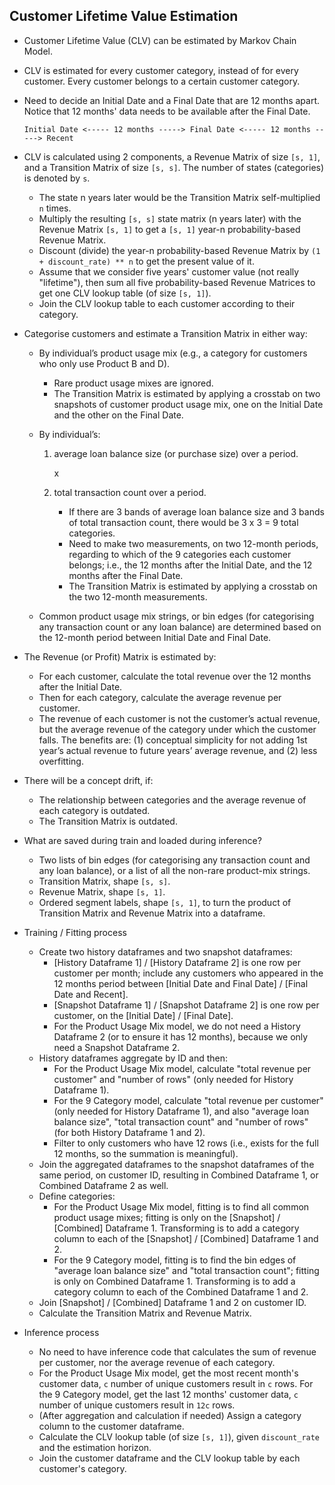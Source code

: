 ## Customer Lifetime Value Estimation

- Customer Lifetime Value (CLV) can be estimated by Markov Chain Model.
- CLV is estimated for every customer category, instead of for every customer. Every customer belongs to a certain customer category.
- Need to decide an Initial Date and a Final Date that are 12 months apart. Notice that 12 months' data needs to be available after the Final Date.

    `Initial Date <----- 12 months -----> Final Date <----- 12 months -----> Recent`

- CLV is calculated using 2 components, a Revenue Matrix of size `[s, 1]`, and a Transition Matrix of size `[s, s]`. The number of states (categories) is denoted by `s`.
    - The state n years later would be the Transition Matrix self-multiplied `n` times.
    - Multiply the resulting `[s, s]` state matrix (n years later) with the Revenue Matrix `[s, 1]` to get a `[s, 1]` year-n probability-based Revenue Matrix.
    - Discount (divide) the year-n probability-based Revenue Matrix by `(1 + discount_rate) ** n` to get the present value of it.
    - Assume that we consider five years' customer value (not really "lifetime"), then sum all five probability-based Revenue Matrices to get one CLV lookup table (of size `[s, 1]`).
    - Join the CLV lookup table to each customer according to their category.
- Categorise customers and estimate a Transition Matrix in either way:
  - By individual’s product usage mix (e.g., a category for customers who only use Product B and D).
    - Rare product usage mixes are ignored.
    - The Transition Matrix is estimated by applying a crosstab on two snapshots of customer product usage mix, one on the Initial Date and the other on the Final Date.
  - By individual’s:

    1. average loan balance size (or purchase size) over a period.

        x
    
    2. total transaction count over a period.
       - If there are 3 bands of average loan balance size and 3 bands of total transaction count, there would be 3 x 3 = 9 total categories.
       - Need to make two measurements, on two 12-month periods, regarding to which of the 9 categories each customer belongs; i.e., the 12 months after the Initial Date, and the 12 months after the Final Date.
       - The Transition Matrix is estimated by applying a crosstab on the two 12-month measurements.
  - Common product usage mix strings, or bin edges (for categorising any transaction count or any loan balance) are determined based on the 12-month period between Initial Date and Final Date.
- The Revenue (or Profit) Matrix is estimated by:
  - For each customer, calculate the total revenue over the 12 months after the Initial Date.
  - Then for each category, calculate the average revenue per customer.
  - The revenue of each customer is not the customer’s actual revenue, but the average revenue of the category under which the customer falls. The benefits are: (1) conceptual simplicity for not adding 1st year’s actual revenue to future years’ average revenue, and (2) less overfitting.
- There will be a concept drift, if:
  - The relationship between categories and the average revenue of each category is outdated.
  - The Transition Matrix is outdated.
- What are saved during train and loaded during inference?
  - Two lists of bin edges (for categorising any transaction count and any loan balance), or a list of all the non-rare product-mix strings.
  - Transition Matrix, shape `[s, s]`.
  - Revenue Matrix, shape `[s, 1]`.
  - Ordered segment labels, shape `[s, 1]`, to turn the product of Transition Matrix and Revenue Matrix into a dataframe.
- Training / Fitting process
  - Create two history dataframes and two snapshot dataframes:
    - [History Dataframe 1] / [History Dataframe 2] is one row per customer per month; include any customers who appeared in the 12 months period between [Initial Date and Final Date] / [Final Date and Recent].
    - [Snapshot Dataframe 1] / [Snapshot Dataframe 2] is one row per customer, on the [Initial Date] / [Final Date].
    - For the Product Usage Mix model, we do not need a History Dataframe 2 (or to ensure it has 12 months), because we only need a Snapshot Dataframe 2.
  - History dataframes aggregate by ID and then:
    - For the Product Usage Mix model, calculate "total revenue per customer" and "number of rows" (only needed for History Dataframe 1).
    - For the 9 Category model, calculate "total revenue per customer" (only needed for History Dataframe 1), and also "average loan balance size", "total transaction count" and "number of rows" (for both History Dataframe 1 and 2).
    - Filter to only customers who have 12 rows (i.e., exists for the full 12 months, so the summation is meaningful).
  - Join the aggregated dataframes to the snapshot dataframes of the same period, on customer ID, resulting in Combined Dataframe 1, or Combined Dataframe 2 as well.
  - Define categories:
    - For the Product Usage Mix model, fitting is to find all common product usage mixes; fitting is only on the [Snapshot] / [Combined] Dataframe 1. Transforming is to add a category column to each of the [Snapshot] / [Combined] Dataframe 1 and 2.
    - For the 9 Category model, fitting is to find the bin edges of "average loan balance size" and "total transaction count"; fitting is only on Combined Dataframe 1. Transforming is to add a category column to each of the Combined Dataframe 1 and 2.
  - Join [Snapshot] / [Combined] Dataframe 1 and 2 on customer ID.
  - Calculate the Transition Matrix and Revenue Matrix.
- Inference process
  - No need to have inference code that calculates the sum of revenue per customer, nor the average revenue of each category.
  - For the Product Usage Mix model, get the most recent month's customer data, `c` number of unique customers result in `c` rows. For the 9 Category model, get the last 12 months' customer data, `c` number of unique customers result in `12c` rows.
  - (After aggregation and calculation if needed) Assign a category column to the customer dataframe.
  - Calculate the CLV lookup table (of size `[s, 1]`), given `discount_rate` and the estimation horizon.
  - Join the customer dataframe and the CLV lookup table by each customer's category.
